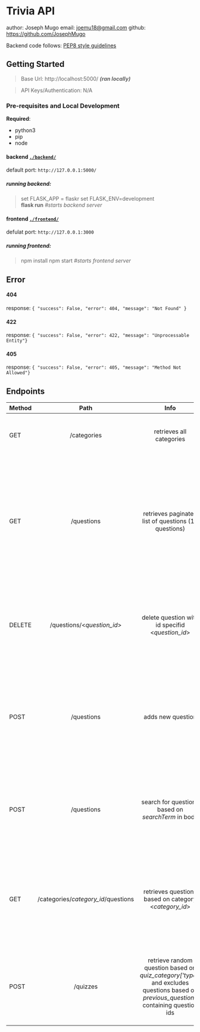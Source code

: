 # Trivia API 
author: Joseph Mugo
email: joemu18@gmail.com
github: https://github.com/JosephMugo

Backend code follows: [PEP8 style guidelines](https://www.python.org/dev/peps/pep-0008/)

## Getting Started
> Base Url: http://localhost:5000/ <b><i>(ran locally)</i></b>

> API Keys/Authentication: N/A
### Pre-requisites and Local Development
<b>Required</b>:
- python3
- pip
- node
#### backend [`./backend/`](./backend/README.md)
default port: `http://127.0.0.1:5000/`
##### running backend:
> set FLASK_APP = flaskr
> set FLASK_ENV=development  
> <b>flask run</b>  <i>#starts backend server</i>
#### frontend [`./frontend/`](./frontend/README.md)
defulat port: `http://127.0.0.1:3000`
##### running frontend:
> npm install 
> npm start <i>#starts frontend server</i>

## Error 
#### 404 
response: `{
"success": False,
"error": 404,
"message": "Not Found"
}`
#### 422
response: `{
"success": False,
"error": 422,
"message": "Unprocessable Entity"}`
#### 405
response: `{
"success": False,
"error": 405,
"message": "Method Not Allowed"}`
## Endpoints

| Method     | Path| Info     | Parameters | Sample Request |Sample Result | 
| :---        |    :----:   |           :----:   |           :----:   |           :----:   |          ---: |
| GET | /categories | retrieves all categories   | N/A |`curl -X GET http://127.0.0.1:5000/categories`| `{ "categories": ["Science", "Art", "Geography", "History", "Entertainment", "Sports"], "success": true}` 
| GET | /questions  | retrieves paginated list of questions (10 questions) | N/A |`curl -X GET http://127.0.0.1:5000/questions`| `{"categories": ["Science", "Art", "Geography", "History", "Entertainment", "Sports"], "questions": [{"answer": "Earth", "category": 1, "difficulty": 1, "id": 1, "question": "What planet do we live on?"},{"answer": "Moon", "category": 1, "difficulty": 1, "id": 2, "question": "What rotates around the earth?"}]}`
| DELETE | /questions/<<i>question_id</i>> | delete question with id specifid <<i>question_id</i>> | <i>question_id</i> |`curl -X DELETE http://127.0.0.1:5000/questions/2`|`{"deleted": 2, "questions": [{"answer": "Earth", "category": 1, "difficulty": 1, "id": 1, "question": "What planet do we live on?"}], "success": true, "total_questions": 1}`
| POST | /questions | adds new question | <i>question(String), answer(String), difficulty(int), category(int)</i> |`curl -X POST -d "{\"question\": \"What planet do we live in?\", \"answer\": \"Earth\", \"difficulty\": 1, \"category\": 1}" -H "Content-Type: application/json" http://127.0.0.1:5000/questions`| `{"question_created: 1, "questions": [{"answer": "Apple", "category": 1, "difficulty": 1, "id": 3, "question": "What fruit starts with an A?"},{"answer": "Earth", "category": 1, "difficulty": 1, "id": 1, "question": "What planet do we live on?"}]}`
| POST |/questions|search for questions based on <i>searchTerm</i> in body| <i>searchTerm</i> |`curl -d "{\"searchTerm\": \"what\"}" -H "Content-Type: application/json" http://127.0.0.1:5000/questions`|<i>searchTerm: planet<i> `"questions": [{"answer": "Earth", "category": 1, "difficulty": 1, "id": 1, "question": "What planet do we live on?"}], "success": true, "total_questions": 1`|
| GET | /categories/<i>category_id</i>/questions |  retrieves questions based on category <<i>category_id</i>> | <i>category_id</i> |`curl http://127.0.0.1:5000/categories/1/questions`|`{questions": [{"answer": "Apple", "category": 1, "difficulty": 1, "id": 3, "question": "What fruit starts with an A?"},{"answer": "Earth", "category": 1, "difficulty": 1, "id": 1, "question": "What planet do we live on?"}]}`
| POST | /quizzes | retrieve random question based on <i>quiz_category['type']</i> and excludes questions based on <i>previous_questions</i> containing question ids| <i>previous_question(list of integers), quiz_category(object with property type(String) and id(int))</i> |`curl -d "{\"previous_question\": [], \"quiz_category\": {\"type\": \"History\", \"id\": 3}}" -H "Content-Type: application/json" http://127.0.0.1:5000/quizzes`|`{"question": {"answer": "Muhammad Ali", "category": 4, "difficulty": 1, "id": 9, "question": "What boxer's original name is Cassius Clay?"}}` <i><b>or when no questions</b></i>: `{ "question": false }`
